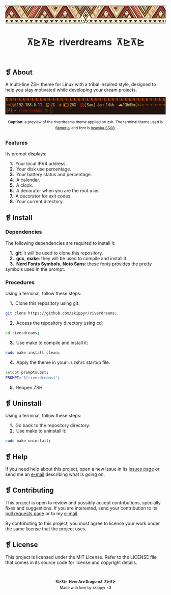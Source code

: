 <p align="center">
	<img src="banner.png" alt="" />
</p>
<h1 align="center">⊼⊵⊼⊵&ensp;riverdreams&ensp;⊼⊵⊼⊵</h1>
<p align="center">
	<img src="https://img.shields.io/github/license/skippyr/riverdreams?style=social" alt="" />
	&nbsp;
	<img src="https://img.shields.io/github/v/tag/skippyr/riverdreams?style=social" alt="" />
	&nbsp;
	<img src="https://img.shields.io/github/commit-activity/t/skippyr/riverdreams?style=social" alt="" />
	&nbsp;
	<img src="https://img.shields.io/github/stars/skippyr/riverdreams?style=social" alt="" />
</p>

## ❡ About

A multi-line ZSH theme for Linux with a tribal inspired style, designed to help you stay motivated while developing your dream projects.

<p align="center"><img src="preview.png" alt="" /></p>
<p align="center"><sup><strong>Caption:</strong> a preview of the riverdreams theme applied on zsh. The terminal theme used is <a href="https://github.com/skippyr/flamerial">flamerial</a> and font is <a href="https://github.com/be5invis/Iosevka">iosevka SS08</a>.</sup></p>


### Features

Its prompt displays:

&emsp;**1.**&ensp;Your local IPV4 address.\
&emsp;**2.**&ensp;Your disk use percentage.\
&emsp;**3.**&ensp;Your battery status and percentage.\
&emsp;**4.**&ensp;A calendar.\
&emsp;**5.**&ensp;A clock.\
&emsp;**6.**&ensp;A decorator when you are the root user.\
&emsp;**7.**&ensp;A decorator for exit codes.\
&emsp;**8.**&ensp;Your current directory.

## ❡ Install

### Dependencies

The following dependencies are required to install it:

&emsp;**1.**&ensp;**git**: it will be used to clone this repository.\
&emsp;**2.**&ensp;**gcc**, **make**: they will be used to compile and install it.\
&emsp;**3.**&ensp;**Nerd Fonts Symbols**, **Noto Sans**: these fonts provides the pretty symbols used in the prompt.

### Procedures

Using a terminal, follow these steps:

&emsp;**1.**&ensp;Clone this repository using git:

```sh
git clone https://github.com/skippyr/riverdreams;
```

&emsp;**2.**&ensp;Access the repository directory using cd:

```sh
cd riverdreams;
```

&emsp;**3.**&ensp;Use make to compile and install it:

```sh
sudo make install clean;
```

&emsp;**4.**&ensp;Apply the theme in your ~/.zshrc startup file.

```zsh
setopt promptsubst;
PROMPT='$(riverdreams)';
```

&emsp;**5.**&ensp;Reopen ZSH.

## ❡ Uninstall

Using a terminal, follow these steps:

&emsp;**1.**&ensp;Go back to the repository directory.\
&emsp;**2.**&ensp;Use make to uninstall it:

```sh
sudo make uninstall;
```

## ❡ Help

If you need help about this project, open a new issue in its [issues page](https://github.com/skippyr/riverdreams/issues) or send me an [e-mail](mailto:skippyr.developer@gmail.com) describing what is going on.

## ❡ Contributing

This project is open to review and possibly accept contributions, specially fixes and suggestions. If you are interested, send your contribution to its [pull requests page](https://github.com/skippyr/riverdreams/pulls) or to my [e-mail](mailto:skippyr.developer@gmail.com).

By contributing to this project, you must agree to license your work under the same license that the project uses.

## ❡ License

This project is licensed under the MIT License. Refer to the LICENSE file that comes in its source code for license and copyright details.

&nbsp;

<p align="center"><sup><strong>⊼⊵⊼⊵&ensp;Here Are Dragons!&ensp;⊼⊵⊼⊵</strong><br />Made with love by skippyr <3</sup></p>
